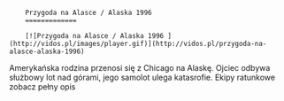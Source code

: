 
        Przygoda na Alasce / Alaska 1996 
        =============
        
        [![Przygoda na Alasce / Alaska 1996 ](http://vidos.pl/images/player.gif)](http://vidos.pl/przygoda-na-alasce-alaska-1996)
        
        
 Amerykańska rodzina przenosi się z Chicago na Alaskę. Ojciec odbywa służbowy lot nad górami, jego samolot ulega katasrofie. Ekipy ratunkowe zobacz pełny opis
    